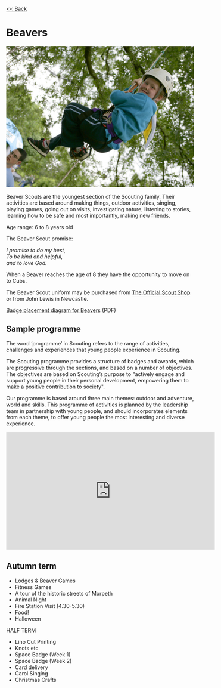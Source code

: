 [<< Back](/)

# Beavers

![Beavers](images/beavers.jpg)

Beaver Scouts are the youngest section of the Scouting family. Their activities are based around making things, outdoor activities, singing, playing games, going out on visits, investigating nature, listening to stories, learning how to be safe and most importantly, making new friends.

Age range: 6 to 8 years old

The Beaver Scout promise:

_I promise to do my best,<br>
To be kind and helpful,<br>
and to love God._

When a Beaver reaches the age of 8 they have the opportunity to move on to Cubs.

The Beaver Scout uniform may be purchased from [The Official Scout Shop](http://shop.scouts.org.uk/s-2-beavers.aspx?SectionFilterID=2&sectioncategories=true) or from John Lewis in Newcastle.

[Badge placement diagram for Beavers](media/BeaversUniformDiagram.pdf) (PDF)

## Sample programme
The word ‘programme’ in Scouting refers to the range of activities, challenges and experiences that young people experience in Scouting.
 
The Scouting programme provides a structure of badges and awards, which are progressive through the sections, and based on a number of objectives. The objectives are based on Scouting’s purpose to "actively engage and support young people in their personal development, empowering them to make a positive contribution to society".

Our programme is based around three main themes: outdoor and adventure, world and skills. This programme of activities is planned by the leadership team in partnership with young people, and should incorporates elements from each theme, to offer young people the most interesting and diverse experience. 

<iframe width="560" height="315" src="https://www.youtube-nocookie.com/embed/beWsc5kPwbc?rel=0" frameborder="0" allow="autoplay; encrypted-media" allowfullscreen></iframe>

## Autumn term
* Lodges & Beaver Games
* Fitness Games
* A tour of the historic streets of Morpeth
* Animal Night
* Fire Station Visit (4.30-5.30)
* Food!
* Halloween

HALF TERM

* Lino Cut Printing
* Knots etc
* Space Badge (Week 1)
* Space Badge (Week 2)
* Card delivery
* Carol Singing
* Christmas Crafts


